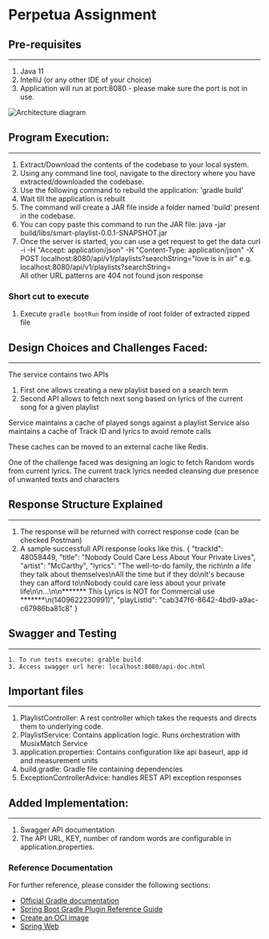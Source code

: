 # Perpetua Assignment

## Pre-requisites
______________________
1. Java 11
3. IntelliJ (or any other IDE of your choice)
4. Application will run at port:8080 - please make sure the port is not in use.


![Architecture diagram](https://i.ibb.co/HP7HkVQ/Perpetua.png)

## Program Execution:
_______________________

1. Extract/Download the contents of the codebase to your local system.
2. Using any command line tool, navigate to the directory where you have extracted/downloaded the codebase.
3. Use the following command to rebuild the application: 'gradle build'
4. Wait till the application is rebuilt
5. The command will create a JAR file inside a folder named 'build' present in the codebase.
6. You can copy paste this command to run the JAR file:  java -jar build/libs/smart-playlist-0.0.1-SNAPSHOT.jar
7. Once the server is started, you can use a get request to get the data
   curl -i -H "Accept: application/json" -H "Content-Type: application/json" -X POST localhost:8080/api/v1/playlists?searchString="love is in air"
   e.g. localhost:8080/api/v1/playlists?searchString=<search>
   All other URL patterns are 404 not found json response

### Short cut to execute
1. Execute `gradle bootRun` from inside of root folder of extracted zipped file


## Design Choices and Challenges Faced:
______________________

The service contains two APIs
1) First one allows creating a new playlist based on a search term
2) Second API allows to fetch next song based on lyrics of the current song for a given playlist

Service maintains a cache of played songs against a playlist
Service also maintains a cache of Track ID and lyrics to avoid remote calls

These caches can be moved to an external cache like Redis.

One of the challenge faced was designing an logic to fetch Random words from current lyrics. 
The current track lyrics needed cleansing due presence of unwanted texts and characters

## Response Structure Explained
_______________________


1. The response will be returned with correct response code (can be checked Postman)
2. A sample successfull API response looks like this.
   {
   "trackId": 48058449,
   "title": "Nobody Could Care Less About Your Private Lives",
   "artist": "McCarthy",
   "lyrics": "The well-to-do family, the rich\nIn a life they talk about themselves\nAll the time but if they do\nIt's because they can afford to\nNobody could care less about your private life\n\n...\n\n******* This Lyrics is NOT for Commercial use *******\n(1409622230991)",
   "playListId": "cab347f6-8642-4bd9-a9ac-c67986ba81c8"
   }

## Swagger and Testing
______________________
    1. To run tests execute: grable build
    3. Access swagger url here: localhost:8080/api-doc.html


## Important files
______________________
1. PlaylistController: A rest controller which takes the requests and directs them to underlying code.
2. PlaylistService: Contains application logic. Runs orchestration with MusixMatch Service
3. application.properties: Contains configuration like api baseurl, app id and measurement units
4. build.gradle: Gradle file containing dependencies
5. ExceptionControllerAdvice: handles REST API exception responses

## Added Implementation:
______________________
1. Swagger API documentation
2. The API URL, KEY, number of random words are configurable in application.properties.


### Reference Documentation
For further reference, please consider the following sections:

* [Official Gradle documentation](https://docs.gradle.org)
* [Spring Boot Gradle Plugin Reference Guide](https://docs.spring.io/spring-boot/docs/2.5.6/gradle-plugin/reference/html/)
* [Create an OCI image](https://docs.spring.io/spring-boot/docs/2.5.6/gradle-plugin/reference/html/#build-image)
* [Spring Web](https://docs.spring.io/spring-boot/docs/2.5.6/reference/htmlsingle/#boot-features-developing-web-applications)



